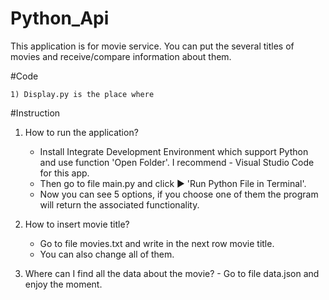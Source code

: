 # Python_Api
  
  This application is for movie service.
  You can put the several titles of movies and receive/compare information about them.
 
 #Code
 
    1) Display.py is the place where 
  
#Instruction

  1) How to run the application?
        - Install Integrate Development Environment which support Python and use function 'Open Folder'.
          I recommend - Visual Studio Code  for this app.
        - Then go to file main.py  and click ▶️ 'Run Python File in Terminal'.
        - Now you can see 5 options, if you choose one of them the program will return the associated functionality.
        
  2) How to insert movie title?
        - Go to file movies.txt and write in the next row movie title.
        * You can also change all of them.
  
  3) Where can I find all the data about the movie?
         - Go to file data.json and enjoy the moment.
        

  
  
